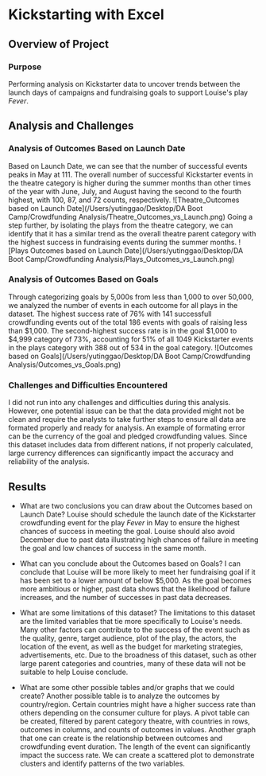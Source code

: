 # Kickstarting with Excel

## Overview of Project
### Purpose
Performing analysis on Kickstarter data to uncover trends between the launch days of campaigns and fundraising goals to support Louise's play *Fever*. 

## Analysis and Challenges

### Analysis of Outcomes Based on Launch Date
Based on Launch Date, we can see that the number of successful events peaks in May at 111. The overall number of successful Kickstarter events in the theatre category is higher during the summer months than other times of the year with June, July, and August having the second to the fourth highest, with 100, 87, and 72 counts, respectively. 
![Theatre_Outcomes based on Launch Date](/Users/yutinggao/Desktop/DA Boot Camp/Crowdfunding Analysis/Theatre_Outcomes_vs_Launch.png)
Going a step further, by isolating the plays from the theatre category, we can identify that it has a similar trend as the overall theatre parent category with the highest success in fundraising events during the summer months. 
![Plays Outcomes based on Launch Date](/Users/yutinggao/Desktop/DA Boot Camp/Crowdfunding Analysis/Plays_Outcomes_vs_Launch.png)

### Analysis of Outcomes Based on Goals
Through categorizing goals by 5,000s from less than 1,000 to over 50,000, we analyzed the number of events in each outcome for all plays in the dataset. The highest success rate of 76% with 141 successfull crowdfunding events out of the total 186 events with goals of raising less than $1,000. The second-highest success rate is in the goal $1,000 to $4,999 category of 73%, accounting for 51% of all 1049 Kickstarter events in the plays category with 388 out of 534 in the goal category.
![Outcomes based on Goals](/Users/yutinggao/Desktop/DA Boot Camp/Crowdfunding Analysis/Outcomes_vs_Goals.png)

### Challenges and Difficulties Encountered
I did not run into any challenges and difficulties during this analysis. However, one potential issue can be that the data provided might not be clean and require the analysts to take further steps to ensure all data are formated properly and ready for analysis. An example of formating error can be the currency of the goal and pledged crowdfunding values. Since this dataset includes data from different nations, if not properly calculated, large currency differences can significantly impact the accuracy and reliability of the analysis. 

## Results

- What are two conclusions you can draw about the Outcomes based on Launch Date?
Louise should schedule the launch date of the Kickstarter crowdfunding event for the play *Fever* in May to ensure the highest chances of success in meeting the goal. Louise should also avoid December due to past data illustrating high chances of failure in meeting the goal and low chances of success in the same month.

- What can you conclude about the Outcomes based on Goals?
I can conclude that Louise will be more likely to meet her fundraising goal if it has been set to a lower amount of below $5,000. As the goal becomes more ambitious or higher, past data shows that the likelihood of failure increases, and the number of successes in past data decreases.

- What are some limitations of this dataset?
The limitations to this dataset are the limited variables that tie more specifically to Louise's needs. Many other factors can contribute to the success of the event such as the quality, genre, target audience, plot of the play, the actors, the location of the event, as well as the budget for marketing strategies, advertisements, etc. Due to the broadness of this dataset, such as other large parent categories and countries, many of these data will not be suitable to help Louise conclude.

- What are some other possible tables and/or graphs that we could create?
Another possible table is to analyze the outcomes by country/region. Certain countries might have a higher success rate than others depending on the consumer culture for plays. A pivot table can be created, filtered by parent category theatre, with countries in rows, outcomes in columns, and counts of outcomes in values.
Another graph that one can create is the relationship between outcomes and crowdfunding event duration. The length of the event can significantly impact the success rate. We can create a scattered plot to demonstrate clusters and identify patterns of the two variables. 
